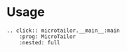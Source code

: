 # Usage

```{eval-rst}
.. click:: microtailor.__main__:main
    :prog: MicroTailor
    :nested: full
```
